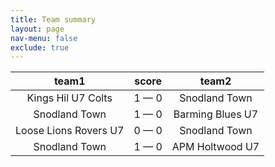 ```yaml
---
title: Team summary
layout: page
nav-menu: false
exclude: true
---
```




|         team1         |    score    |      team2       |
|:---------------------:|:-----------:|:----------------:|
|  Kings Hil U7 Colts   | 1 &mdash; 0 |  Snodland Town   |
|     Snodland Town     | 1 &mdash; 0 | Barming Blues U7 |
| Loose Lions Rovers U7 | 0 &mdash; 0 |  Snodland Town   |
|     Snodland Town     | 1 &mdash; 0 | APM Holtwood U7  |

